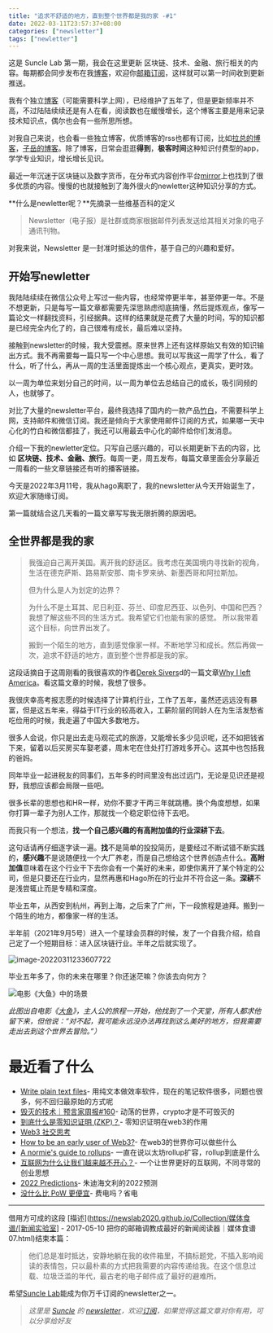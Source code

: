 ```yaml
---
title: "追求不舒适的地方，直到整个世界都是我的家 -#1"
date: 2022-03-11T23:57:37+08:00
categories: ["newsletter"]
tags: ["newletter"]
---
```


这是 Suncle Lab 第一期，我会在这里更新 区块链、技术、金融、旅行相关的内容。每期都会同步发布在我[博客](https://suncle.me/)，欢迎你[邮箱订阅](https://suncle.zhubai.love/)，这样就可以第一时间收到更新推送。

我有个独立[博客](https://suncle.me)（可能需要科学上网），已经维护了五年了，但是更新频率并不高，不过陆陆续续还是有人在看，阅读数也在缓慢增长，这个博客主要是用来记录技术知识点，偶尔也会有一些所思所想。

对我自己来说，也会看一些独立博客，优质博客的rss也都有订阅，比如[拉总的博客](https://lxkaka.wang/)，[子岳的博客](https://liriansu.com/)。除了博客，日常会逛逛**得到**，**极客时间**这种知识付费型的app，学学专业知识，增长增长见识。

最近一年沉迷于区块链以及数字货币，在分布式内容创作平台[mirror](https://mirror.xyz/)上也找到了很多优质的内容。慢慢的也就接触到了海外很火的newletter这种知识分享的方式。

**什么是newletter呢？**先摘录一些维基百科的定义

> Newsletter（电子报）是社群或商家根据邮件列表发送给其相关对象的电子通讯刊物。

对我来说，Newsletter 是一封准时抵达的信件，基于自己的兴趣和爱好。

## 开始写newletter

我陆陆续续在微信公众号上写过一些内容，也经常停更半年，甚至停更一年。不是不想更新，只是每写一篇文章都需要先深思熟虑彻底搞懂，然后提炼观点，像写一篇论文一样翻找资料，引经据典。这样的结果就是花费了大量的时间，写的知识都是已经完全内化了的，自己很难有成长，最后难以坚持。

接触到newsletter的时候，我大受震撼。原来世界上还有这样原始又有效的知识输出方式。我不再需要每一篇只写一个中心思想。我可以写我这一周学了什么，看了什么，听了什么，再从一周的生活里面提炼出一个核心观点，更真实，更时效。

以一周为单位来划分自己的时间，以一周为单位去总结自己的成长，吸引同频的人，也就够了。

对比了大量的newsletter平台，最终我选择了国内的一款产品[竹白](https://suncle.zhubai.com)，不需要科学上网，支持邮件和微信订阅。我还是倾向于大家使用邮件订阅的方式，如果哪一天中心化的竹白和微信都挂了，我还可以用最去中心化的邮件给你们发消息。

介绍一下我的newletter定位。只写自己感兴趣的，可以长期更新下去的内容，比如 **区块链、技术、金融、旅行**。每周一更，周五发布，每篇文章里面会分享最近一周看的一些文章链接还有听的播客链接。

今天是2022年3月11号，我从hago离职了，我的newsletter从今天开始诞生了，欢迎大家随缘订阅。

第一篇就结合这几天看的一篇文章写写我无限折腾的原因吧。

## 全世界都是我的家

> 我强迫自己离开美国。离开我的舒适区。我考虑在美国境内寻找新的视角，生活在德克萨斯、路易斯安那、南卡罗来纳、新墨西哥和阿拉斯加。
>
> 但为什么是人为划定的边界？
>
> 为什么不是土耳其、尼日利亚、芬兰、印度尼西亚、以色列、中国和巴西？我想了解这些不同的生活方式。我希望它们也能有家的感觉。 所以我带着这个目标，向世界出发了。
>
> 搬到一个陌生的地方，直到感觉像家一样。不断地学习和成长。然后再做一次，追求不舒适的地方，直到整个世界都是我的家。

这段话摘自于这周刚看的我很喜欢的作者[Derek Sivers](https://sive.rs/)d的一篇文章[Why I left America](https://sive.rs/left)。看这篇文章的时候，我想了很多。

我很庆幸高考报志愿的时候选择了计算机行业，工作了五年，虽然还远远没有暴富，但是这五年来，得益于IT行业的较高收入，工薪阶层的同龄人在为生活发愁省吃俭用的时候，我走遍了中国大多数地方。

很多人会说，你只是出去走马观花式的旅游，又能增长多少见识呢，还不如把钱省下来，留着以后买房买车娶老婆，周末宅在住处打打游戏多开心。这其中也包括我的爸妈。

同年毕业一起进税友的同事们，五年多的时间里没有出过远门，无论是见识还是视野，我想应该都会局限一些吧。

很多长辈的思想也和HR一样，劝你不要才干两三年就跳槽。换个角度想想，如果你打算一辈子为别人工作，那就找一个稳定职位待下去吧。

而我只有一个想法，**找一个自己感兴趣的有高附加值的行业深耕下去**。

这句话请再仔细逐字读一遍。**找**不是简单的投投简历，是要经过不断试错不断实践的，**感兴趣**不是说随便找一个大厂养老，而是自己想给这个世界创造点什么。**高附加值**意味着在这个行业干下去你会有一个美好的未来，即使你离开了某个特定的公司，但是只要还在行业内，显然再惠和Hago所在的行业并不符合这一条。**深耕**不是浅尝辄止而是专精和深度。

毕业五年，从西安到杭州，再到上海，之后来了广州，下一段旅程是迪拜。搬到一个陌生的地方，都像家一样的生活。

半年前（2021年9月5号）进入一个星球会员群的时候，发了一个自我介绍，给自己定了一个短期目标：进入区块链行业。半年之后就实现了。

![image-20220311233607722](https://suncle-public.oss-cn-shenzhen.aliyuncs.com/uPic/image-20220311233607722-1647012967843-1647013649384.png)

毕业五年多了，你的未来在哪里？你还迷茫嘛？你该去向何方？

![电影《大鱼》中的场景](https://suncle-public.oss-cn-shenzhen.aliyuncs.com/uPic/bigfish-1647011167822.jpg)

*此图出自电影《[大鱼](https://en.wikipedia.org/wiki/Big_Fish)》，主人公的旅程一开始，他找到了一个天堂，所有人都求他留下来，但他说：“对不起，我可能永远没办法再找到这么美好的地方，但我需要走出去到这个世界去冒险。”）*

# 最近看了什么

- [Write plain text files](https://sive.rs/plaintext)- 用纯文本做效率软件，现在的笔记软件很多，问题也很多，何不回归最原始的方式呢
- [毁灭的技术｜预言家周报#160](https://mirror.xyz/0xc19be75B8B9152d884987e1B58b3F18A94875396/cd7dO7shcNZJmeniaTPoqotkI13mMGCuOCMBrQY-Gew)- 动荡的世界，crypto才是不可毁灭的
- [到底什么是零知识证明 (ZKP)？](https://ecn.mirror.xyz/m7p1QQwT_0jRcfud0IY_FKvskFMQ4Hyk8fHXITEo1_E)- 零知识证明在web3的作用
- [Web3 社交思考](https://mirror.xyz/jayjiang.eth/yyUkSV1Ih6ffuHTIFlpf6jr-HugGrCRsJq-mjIMWIqU)
- [How to be an early user of Web3?](https://mirror.xyz/paulfinneyx.eth/jFt3EmRcGqNsEGynj5LnTXjo8Fa1epRUoPCD5VSIxrc)- 在web3的世界你可以做些什么
- [A normie's guide to rollups](https://www.preethikasireddy.com/post/a-normies-guide-to-rollups)- 一直在说以太坊rollup扩容，rollup到底是什么
- [互联网为什么让我们越来越不开心？](https://www.huxiu.com/article/492646.html)- 一个让世界更好的互联网，不同寻常的创业思想
- [2022 Predictions](https://judyhevenly.com/predictions/)- 朱迪海文利的2022预测
- [没什么比 PoW 更便宜](https://www.btcstudy.org/2022/02/21/pow-cheapest/)- 费电吗？省电

---

借用方可成的这段 [描述](https://newslab2020.github.io/Collection/媒体食谱/[新闻实验室] - 2017-05-10 把你的邮箱调教成最好的新闻阅读器｜媒体食谱07.html)结束本篇：

> 他们总是准时抵达，安静地躺在我的收件箱里，不搞标题党，不插入影响阅读的表情包，只以最朴素的方式把我需要的内容传递给我。在这个信息过载、垃圾泛滥的年代，最古老的电子邮件成了最好的避难所。

希望[Suncle Lab](https://suncle.zhubai.com)能成为你万千订阅的newsletter之一。

> *这里是* [*Suncle*](https://suncle.me/) *的* [*newsletter*](https://suncle.zhubai.love/)*，欢迎*[*订阅*](https://suncle.zhubai.love/)*，如果觉得这篇文章对你有用，可以分享给好友*

